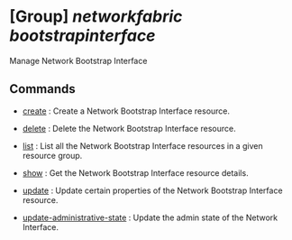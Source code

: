 # [Group] _networkfabric bootstrapinterface_

Manage Network Bootstrap Interface

## Commands

- [create](/Commands/networkfabric/bootstrapinterface/_create.md)
: Create a Network Bootstrap Interface resource.

- [delete](/Commands/networkfabric/bootstrapinterface/_delete.md)
: Delete the Network Bootstrap Interface resource.

- [list](/Commands/networkfabric/bootstrapinterface/_list.md)
: List all the Network Bootstrap Interface resources in a given resource group.

- [show](/Commands/networkfabric/bootstrapinterface/_show.md)
: Get the Network Bootstrap Interface resource details.

- [update](/Commands/networkfabric/bootstrapinterface/_update.md)
: Update certain properties of the Network Bootstrap Interface resource.

- [update-administrative-state](/Commands/networkfabric/bootstrapinterface/_update-administrative-state.md)
: Update the admin state of the Network Interface.
